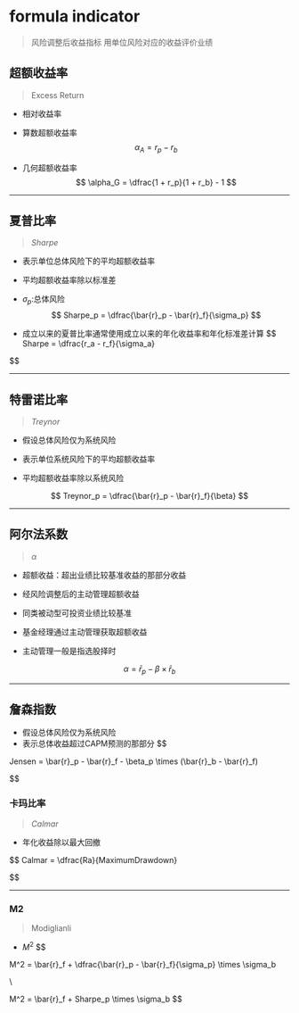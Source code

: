 
# formula indicator
> 风险调整后收益指标
> 用单位风险对应的收益评价业绩

## 超额收益率
> Excess Return
- 相对收益率

- 算数超额收益率
$$
\alpha_A = r_p - r_b
$$
- 几何超额收益率
$$
\alpha_G = \dfrac{1 + r_p}{1 + r_b} - 1
$$

---
## 夏普比率
> $Sharpe$

- 表示单位总体风险下的平均超额收益率
- 平均超额收益率除以标准差
- $\sigma_p$:总体风险
$$
Sharpe_p = \dfrac{\bar{r}_p - \bar{r}_f}{\sigma_p}
$$

- 成立以来的夏普比率通常使用成立以来的年化收益率和年化标准差计算
$$
Sharpe = \dfrac{r_a - r_f}{\sigma_a}

$$


---
## 特雷诺比率
> $Treynor$
- 假设总体风险仅为系统风险

- 表示单位系统风险下的平均超额收益率
- 平均超额收益率除以系统风险

$$
Treynor_p = \dfrac{\bar{r}_p - \bar{r}_f}{\beta}
$$



---
## 阿尔法系数
> $\alpha$

- 超额收益：超出业绩比较基准收益的那部分收益

- 经风险调整后的主动管理超额收益

- 同类被动型可投资业绩比较基准

- 基金经理通过主动管理获取超额收益
- 主动管理一般是指选股择时

$$
\alpha = \bar{r}_p - \beta \times \bar{r}_b
$$


---

## 詹森指数

- 假设总体风险仅为系统风险
- 表示总体收益超过CAPM预测的那部分
$$

Jensen = \bar{r}_p - \bar{r}_f - \beta_p \times (\bar{r}_b - \bar{r}_f)

$$





### 卡玛比率
> $Calmar$
- 年化收益除以最大回撤

$$
Calmar = \dfrac{Ra}{MaximumDrawdown}

$$



---
### M2
> Modiglianli
- $M^2$
$$

M^2 = \bar{r}_f + \dfrac{\bar{r}_p - \bar{r}_f}{\sigma_p} \times \sigma_b

\\

M^2 = \bar{r}_f + Sharpe_p \times \sigma_b
$$